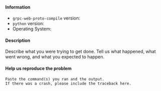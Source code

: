 #### Information

- ``grpc-web-proto-compile`` version:
- ``python`` version:
- Operating System:

#### Description

Describe what you were trying to get done.
Tell us what happened, what went wrong, and what you expected to happen.

#### Help us reproduce the problem

```
Paste the command(s) you ran and the output.
If there was a crash, please include the traceback here.
```
